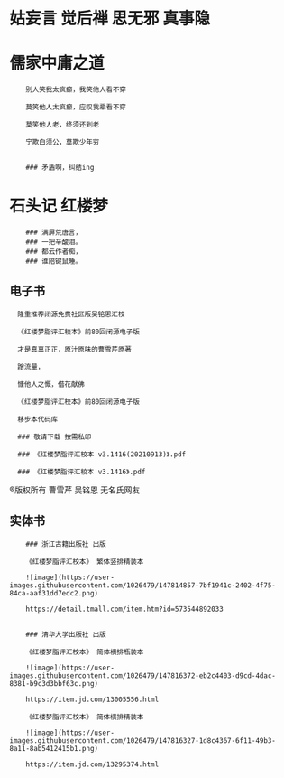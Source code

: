 # 姑妄言 觉后禅 思无邪 真事隐

# 儒家中庸之道

        别人笑我太疯癫，我笑他人看不穿

        莫笑他人太疯癫，应叹我辈看不穿

        莫笑他人老，终须还到老

        宁欺白须公，莫欺少年穷


        ### 矛盾啊，纠结ing

# 石头记 红楼梦
        ### 满屏荒唐言，
        ### 一把辛酸泪。
        ### 都云作者痴，
        ### 谁陪键鼠睡。

## 电子书

      隆重推荐闭源免费社区版吴铭恩汇校

      《红楼梦脂评汇校本》前80回闭源电子版

      才是真真正正，原汁原味的曹雪芹原著

      蹭流量，

      慷他人之慨，借花献佛

      《红楼梦脂评汇校本》前80回闭源电子版 

      移步本代码库

      ### 敬请下载 按需私印

      ### 《红楼梦脂评汇校本 v3.1416(20210913)》.pdf

      ### 《红楼梦脂评汇校本 v3.1416》.pdf



®版权所有 曹雪芹 吴铭恩 无名氏网友

## 实体书

        ### 浙江古籍出版社 出版

        《红楼梦脂评汇校本》 繁体竖排精装本

        ![image](https://user-images.githubusercontent.com/1026479/147814857-7bf1941c-2402-4f75-84ca-aaf31dd7edc2.png)

        https://detail.tmall.com/item.htm?id=573544892033


        ### 清华大学出版社 出版

        《红楼梦脂评汇校本》 简体横排瓶装本

        ![image](https://user-images.githubusercontent.com/1026479/147816372-eb2c4403-d9cd-4dac-8381-b9c3d3bbf63c.png)

        https://item.jd.com/13005556.html

        《红楼梦脂评汇校本》 简体横排精装本

        ![image](https://user-images.githubusercontent.com/1026479/147816327-1d8c4367-6f11-49b3-8a11-8ab5412415b1.png)

        https://item.jd.com/13295374.html
